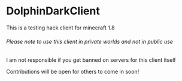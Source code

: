 # DolphinDarkClient
This is a testing hack client for minecraft 1.8


###### Please note to use this client in private worlds and not in public use

I am not responsible if you get banned on servers for this client itself


Contributions will be open for others to come in soon!
